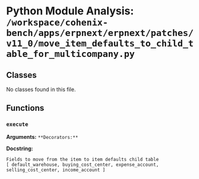# Python Module Analysis: `/workspace/cohenix-bench/apps/erpnext/erpnext/patches/v11_0/move_item_defaults_to_child_table_for_multicompany.py`

## Classes

No classes found in this file.


## Functions

### `execute`
**Arguments:** ``
**Decorators:** ``

**Docstring:**
```
Fields to move from the item to item defaults child table
[ default_warehouse, buying_cost_center, expense_account, selling_cost_center, income_account ]
```

